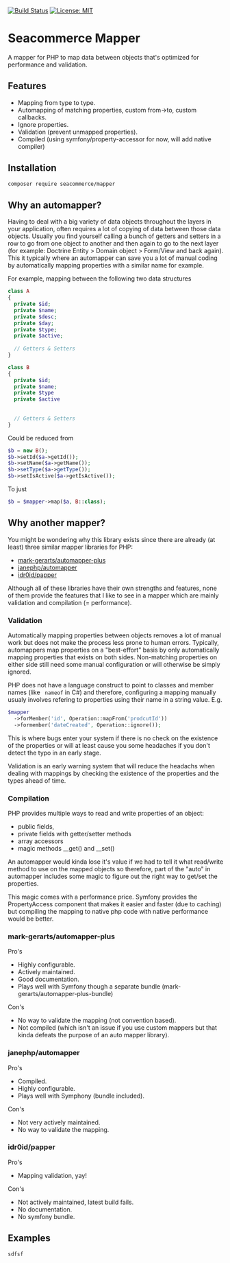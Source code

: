 [![Build Status](https://travis-ci.org/Seacommerce/php-mapper.svg?branch=master)](https://travis-ci.org/Seacommerce/php-mapper)
[![License: MIT](https://img.shields.io/badge/License-MIT-yellow.svg)](https://opensource.org/licenses/MIT)

# Seacommerce Mapper
A mapper for PHP to map data between objects that's optimized for performance and validation.

## Features
- Mapping from type to type.
- Automapping of matching properties, custom from->to, custom callbacks.
- Ignore properties.
- Validation (prevent unmapped properties).
- Compiled (using symfony/property-accessor for now, will add native compiler) 

## Installation
```bash
composer require seacommerce/mapper
```

## Why an automapper?
Having to deal with a big variety of data objects throughout the layers in your application, often requires a lot of copying of data between those data objects. Usually you find yourself calling a bunch of getters and setters in a row to go from one object to another and then again to go to the next layer (for example: Doctrine Entity > Domain object > Form/View and back again). This it typically where an automapper can save you a lot of manual coding by automatically mapping properties with a similar name for example. 

For example, mapping between the following two data structures
```php
class A
{
  private $id;
  private $name;
  private $desc;
  private $day;
  private $type;
  private $active;
  
  // Getters & Setters
}

class B
{
  private $id;
  private $name;
  private $type
  private $active
  
  
  // Getters & Setters
}
```

Could be reduced from 
```php
$b = new B();
$b->setId($a->getId());
$b->setName($a->getName());
$b->setType($a->getType());
$b->setIsActive($a->getIsActive());
```

To just
```php
$b = $mapper->map($a, B::class);
```


## Why another mapper?
You might be wondering why this library exists since there are already (at least) three similar mapper libraries for PHP:

- [mark-gerarts/automapper-plus](https://github.com/mark-gerarts/automapper-plus)
- [janephp/automapper](https://github.com/janephp/janephp)
- [idr0id/papper](https://github.com/idr0id/Papper)

Although all of these libraries have their own strengths and features, none of them provide the features that I like to see in a mapper which are mainly validation and compilation (= performance).

### Validation
Automatically mapping properties between objects removes a lot of manual work but does not make the process less prone to human errors. Typically, automappers map properties on a "best-effort" basis by only automatically mapping properties that exists on both sides. Non-matching properties on either side still need some manual configuration or will otherwise be simply ignored.

PHP does not have a language construct to point to classes and member names (like ``` nameof``` in C#) and therefore, configuring a mapping manually usualy involves refering to properties using their name in a string value. E.g.

```php
$mapper
  ->forMember('id', Operation::mapFrom('prodcutId'))
  ->formember('dateCreated', Operation::ignore());
```

This is where bugs enter your system if there is no check on the existence of the properties or will at least cause you some headaches if you don't detect the typo in an early stage.

Validation is an early warning system that will reduce the headachs when dealing with mappings by checking the existence of the properties and the types ahead of time.

### Compilation
PHP provides multiple ways to read and write properties of an object:
- public fields,
- private fields with getter/setter methods
- array accessors
- magic methods \_\_get() and \_\_set()

An automapper would kinda lose it's value if we had to tell it what read/write method to use on the mapped objects so therefore, part of the "auto" in automapper includes some magic to figure out the right way to get/set the properties.

This magic comes with a performance price. Symfony provides the PropertyAccess component that makes it easier and faster (due to caching) but compiling the mapping to native php code with native performance would be better.

### mark-gerarts/automapper-plus
Pro's
- Highly configurable.
- Actively maintained.
- Good documentation.
- Plays well with Symfony though a separate bundle (mark-gerarts/automapper-plus-bundle)

Con's
- No way to validate the mapping (not convention based).
- Not compiled (which isn't an issue if you use custom mappers but that
kinda defeats the purpose of an auto mapper library).

### janephp/automapper
Pro's
- Compiled.
- Highly configurable.
- Plays well with Symphony (bundle included).

Con's
- Not very actively maintained.
- No way to validate the mapping.

### idr0id/papper
Pro's
- Mapping validation, yay!

Con's
- Not actively maintained, latest build fails.
- No documentation.
- No symfony bundle.

## Examples

```php
sdfsf
```
